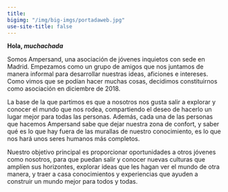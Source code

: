 ```yaml
---
title: 
bigimg: "/img/big-imgs/portadaweb.jpg"
use-site-title: false
---
```


**Hola, *muchachada***

Somos Ampersand, una asociación de jóvenes inquietos con sede en Madrid. Empezamos como un grupo de amigos que nos juntamos de manera informal para desarrollar nuestras ideas, aficiones e intereses. Como vimos que se podían hacer muchas cosas, decidimos constituirnos como asociación en diciembre de 2018.

La base de la que partimos es que a nosotros nos gusta salir a explorar y conocer el mundo que nos rodea, compartiendo el deseo de hacerlo un lugar mejor para todas las personas. Además, cada una de las personas que hacemos Ampersand sabe que dejar nuestra zona de confort, y saber qué es lo que hay fuera de las murallas de nuestro conocimiento, es lo que nos hará unos seres humanos más completos.

Nuestro objetivo principal es proporcionar oportunidades a otros jóvenes como nosotros, para que puedan salir y conocer nuevas culturas que amplíen sus horizontes, explorar ideas que les hagan ver el mundo de otra manera, y traer a casa conocimientos y experiencias que ayuden a construir un mundo mejor para todos y todas. 

